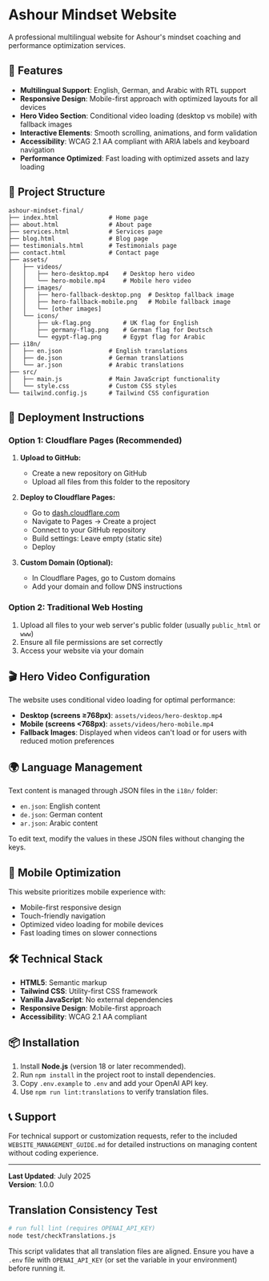 # Ashour Mindset Website

A professional multilingual website for Ashour's mindset coaching and performance optimization services.

## 🌟 Features

- **Multilingual Support**: English, German, and Arabic with RTL support
- **Responsive Design**: Mobile-first approach with optimized layouts for all devices
- **Hero Video Section**: Conditional video loading (desktop vs mobile) with fallback images
- **Interactive Elements**: Smooth scrolling, animations, and form validation
- **Accessibility**: WCAG 2.1 AA compliant with ARIA labels and keyboard navigation
- **Performance Optimized**: Fast loading with optimized assets and lazy loading

## 📁 Project Structure

```
ashour-mindset-final/
├── index.html              # Home page
├── about.html              # About page
├── services.html           # Services page
├── blog.html               # Blog page
├── testimonials.html       # Testimonials page
├── contact.html            # Contact page
├── assets/
│   ├── videos/
│   │   ├── hero-desktop.mp4    # Desktop hero video
│   │   └── hero-mobile.mp4     # Mobile hero video
│   ├── images/
│   │   ├── hero-fallback-desktop.png  # Desktop fallback image
│   │   ├── hero-fallback-mobile.png   # Mobile fallback image
│   │   └── [other images]
│   └── icons/
│       ├── uk-flag.png         # UK flag for English
│       ├── germany-flag.png    # German flag for Deutsch
│       └── egypt-flag.png      # Egypt flag for Arabic
├── i18n/
│   ├── en.json             # English translations
│   ├── de.json             # German translations
│   └── ar.json             # Arabic translations
├── src/
│   ├── main.js             # Main JavaScript functionality
│   └── style.css           # Custom CSS styles
└── tailwind.config.js      # Tailwind CSS configuration
```

## 🚀 Deployment Instructions

### Option 1: Cloudflare Pages (Recommended)

1. **Upload to GitHub:**
   - Create a new repository on GitHub
   - Upload all files from this folder to the repository

2. **Deploy to Cloudflare Pages:**
   - Go to [dash.cloudflare.com](https://dash.cloudflare.com/)
   - Navigate to Pages → Create a project
   - Connect to your GitHub repository
   - Build settings: Leave empty (static site)
   - Deploy

3. **Custom Domain (Optional):**
   - In Cloudflare Pages, go to Custom domains
   - Add your domain and follow DNS instructions

### Option 2: Traditional Web Hosting

1. Upload all files to your web server's public folder (usually `public_html` or `www`)
2. Ensure all file permissions are set correctly
3. Access your website via your domain

## 🎬 Hero Video Configuration

The website uses conditional video loading for optimal performance:

- **Desktop (screens ≥768px)**: `assets/videos/hero-desktop.mp4`
- **Mobile (screens <768px)**: `assets/videos/hero-mobile.mp4`
- **Fallback Images**: Displayed when videos can't load or for users with reduced motion preferences

## 🌍 Language Management

Text content is managed through JSON files in the `i18n/` folder:

- `en.json`: English content
- `de.json`: German content  
- `ar.json`: Arabic content

To edit text, modify the values in these JSON files without changing the keys.

## 📱 Mobile Optimization

This website prioritizes mobile experience with:

- Mobile-first responsive design
- Touch-friendly navigation
- Optimized video loading for mobile devices
- Fast loading times on slower connections

## 🛠️ Technical Stack

- **HTML5**: Semantic markup
- **Tailwind CSS**: Utility-first CSS framework
- **Vanilla JavaScript**: No external dependencies
- **Responsive Design**: Mobile-first approach
- **Accessibility**: WCAG 2.1 AA compliant

## 📦 Installation

1. Install **Node.js** (version 18 or later recommended).
2. Run `npm install` in the project root to install dependencies.
3. Copy `.env.example` to `.env` and add your OpenAI API key.
4. Use `npm run lint:translations` to verify translation files.

## 📞 Support

For technical support or customization requests, refer to the included `WEBSITE_MANAGEMENT_GUIDE.md` for detailed instructions on managing content without coding experience.

---

**Last Updated**: July 2025  
**Version**: 1.0.0

## Translation Consistency Test

```bash
# run full lint (requires OPENAI_API_KEY)
node test/checkTranslations.js
```

This script validates that all translation files are aligned. Ensure you have a
`.env` file with `OPENAI_API_KEY` (or set the variable in your environment) before
running it.

